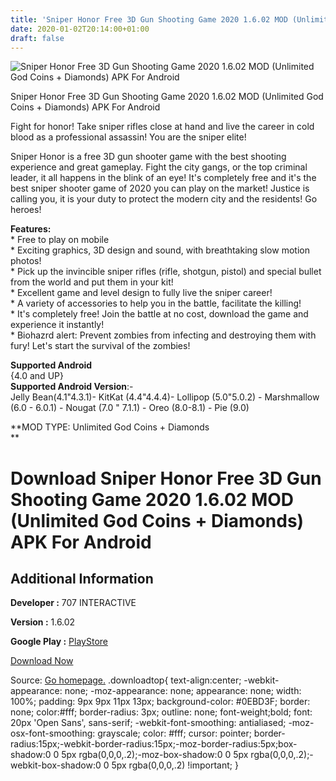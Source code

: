 ```yaml
---
title: 'Sniper Honor Free 3D Gun Shooting Game 2020 1.6.02 MOD (Unlimited God Coins + Diamonds) APK For Android'
date: 2020-01-02T20:14:00+01:00
draft: false
---
```


![Sniper Honor Free 3D Gun Shooting Game 2020 1.6.02 MOD (Unlimited God Coins + Diamonds) APK For Android](https://i2.wp.com/apkhome.net/wp-content/uploads/2020/01/Sniper-Honor-Free-3D-Gun-Shooting-Game-2020-1.6.02-MOD-Unlimited-God-Coins-Diamonds.png "Sniper Honor Free 3D Gun Shooting Game 2020 1.6.02 MOD (Unlimited God Coins + Diamonds) APK For Android")

  

Sniper Honor Free 3D Gun Shooting Game 2020 1.6.02 MOD (Unlimited God Coins + Diamonds) APK For Android

Fight for honor! Take sniper rifles close at hand and live the career in cold blood as a professional assassin! You are the sniper elite!

Sniper Honor is a free 3D gun shooter game with the best shooting experience and great gameplay. Fight the city gangs, or the top criminal leader, it all happens in the blink of an eye! It's completely free and it's the best sniper shooter game of 2020 you can play on the market! Justice is calling you, it is your duty to protect the modern city and the residents! Go heroes!

**Features:**  
\* Free to play on mobile  
\* Exciting graphics, 3D design and sound, with breathtaking slow motion photos!  
\* Pick up the invincible sniper rifles (rifle, shotgun, pistol) and special bullet from the world and put them in your kit!  
\* Excellent game and level design to fully live the sniper career!  
\* A variety of accessories to help you in the battle, facilitate the killing!  
\* It's completely free! Join the battle at no cost, download the game and experience it instantly!  
\* Biohazrd alert: Prevent zombies from infecting and destroying them with fury! Let's start the survival of the zombies!

**Supported Android**  
{4.0 and UP}  
**Supported Android Version**:-  
Jelly Bean(4.1"4.3.1)- KitKat (4.4"4.4.4)- Lollipop (5.0"5.0.2) - Marshmallow (6.0 - 6.0.1) - Nougat (7.0 " 7.1.1) - Oreo (8.0-8.1) - Pie (9.0)

**MOD TYPE: Unlimited God Coins + Diamonds  
**

Download Sniper Honor Free 3D Gun Shooting Game 2020 1.6.02 MOD (Unlimited God Coins + Diamonds) APK For Android
================================================================================================================

Additional Information
----------------------

**Developer :** 707 INTERACTIVE

**Version :** 1.6.02

**Google Play :** [PlayStore](https://play.google.com/store/apps/details?id=sniper.honor.real3d.shooter.assassin.free.android)

  

[Download Now](https://store4app.co/post/sniper-honor-free-3d-gun-shooting-game-2020-1-6-02-mod-unlimited-god-coins-diamonds-apk-for-android_1577981692)

  
Source: [Go homepage.](https://store4app.co/post/sniper-honor-free-3d-gun-shooting-game-2020-1-6-02-mod-unlimited-god-coins-diamonds-apk-for-android_1577981692) .downloadtop{ text-align:center; -webkit-appearance: none; -moz-appearance: none; appearance: none; width: 100%; padding: 9px 9px 11px 13px; background-color: #0EBD3F; border: none; color:#fff; border-radius: 3px; outline: none; font-weight;bold; font: 20px 'Open Sans', sans-serif; -webkit-font-smoothing: antialiased; -moz-osx-font-smoothing: grayscale; color: #fff; cursor: pointer; border-radius:15px;-webkit-border-radius:15px;-moz-border-radius:5px;box-shadow:0 0 5px rgba(0,0,0,.2);-moz-box-shadow:0 0 5px rgba(0,0,0,.2);-webkit-box-shadow:0 0 5px rgba(0,0,0,.2) !important; }